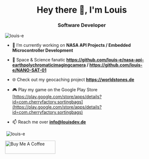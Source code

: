 <h1 align="center">Hey there 👋, I'm Louis</h1>
<h3 align="center">Software Developer</h3>

<p align="left"> <img src="https://komarev.com/ghpvc/?username=louis-e" alt="louis-e" /> </p>

- 🔭 I’m currently working on **NASA API Projects / Embedded Microcontroller Development**

- 🌌 Space & Science fanatic **https://github.com/louis-e/nasa-api-earthpolychromaticimagingcamera / https://github.com/louis-e/NANO-SAT-01**

- 🌐 Check out my geocaching project **https://worldstones.de**

- 🎮 Play my game on the Google Play Store [https://play.google.com/store/apps/details?id=com.cherryfactory.sortingbags](https://play.google.com/store/apps/details?id=com.cherryfactory.sortingbags)

- 📫 Reach me over **info@louisdev.de**

<p>&nbsp;<img align="center" src="https://github-readme-stats.vercel.app/api?username=louis-e&show_icons=true" alt="louis-e" /></p>


<a href="https://www.buymeacoffee.com/louisdev" target="_blank"><img src="https://cdn.buymeacoffee.com/buttons/v2/default-red.png" alt="Buy Me A Coffee" width="165" height="43" ></a>


<!-- <p align="left"> <a href="https://github.com/louis-e"><img src="https://github.com/louis-e/louis-e/blob/master/badges.png" alt="badges"></a> </p> -->
